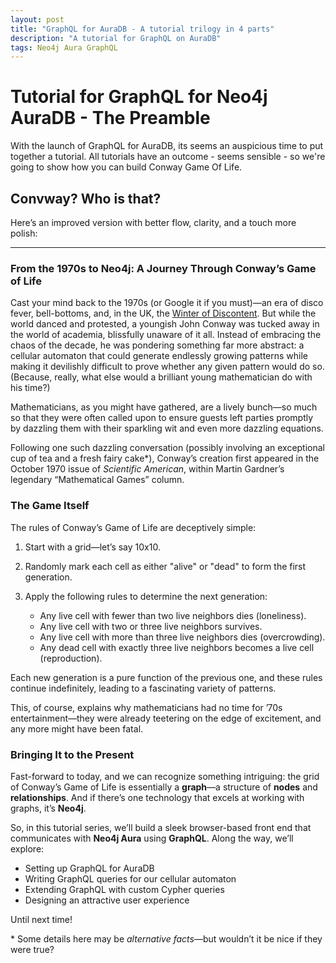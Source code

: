 ```yaml
---
layout: post
title: "GraphQL for AuraDB - A tutorial trilogy in 4 parts"
description: "A tutorial for GraphQL on AuraDB"
tags: Neo4j Aura GraphQL
---
```


# Tutorial for GraphQL for Neo4j AuraDB - The Preamble

With the launch of GraphQL for AuraDB, its seems an auspicious time to put together a tutorial.   All tutorials have an outcome - seems sensible - so we're going to show how you can build Conway Game Of Life.

## Convway?  Who is that?

Here’s an improved version with better flow, clarity, and a touch more polish:  

---

### From the 1970s to Neo4j: A Journey Through Conway’s Game of Life  

Cast your mind back to the 1970s (or Google it if you must)—an era of disco fever, bell-bottoms, and, in the UK, the [Winter of Discontent](https://en.wikipedia.org/wiki/Winter_of_Discontent). But while the world danced and protested, a youngish John Conway was tucked away in the world of academia, blissfully unaware of it all. Instead of embracing the chaos of the decade, he was pondering something far more abstract: a cellular automaton that could generate endlessly growing patterns while making it devilishly difficult to prove whether any given pattern would do so. (Because, really, what else would a brilliant young mathematician do with his time?)  

Mathematicians, as you might have gathered, are a lively bunch—so much so that they were often called upon to ensure guests left parties promptly by dazzling them with their sparkling wit and even more dazzling equations.  

Following one such dazzling conversation (possibly involving an exceptional cup of tea and a fresh fairy cake*), Conway’s creation first appeared in the October 1970 issue of *Scientific American*, within Martin Gardner’s legendary “Mathematical Games” column.  

### The Game Itself  

The rules of Conway’s Game of Life are deceptively simple:  

1. Start with a grid—let’s say 10x10.
2. Randomly mark each cell as either "alive" or "dead" to form the first generation.  
3. Apply the following rules to determine the next generation:  

   - Any live cell with fewer than two live neighbors dies (loneliness).  
   - Any live cell with two or three live neighbors survives.  
   - Any live cell with more than three live neighbors dies (overcrowding).  
   - Any dead cell with exactly three live neighbors becomes a live cell (reproduction).  

Each new generation is a pure function of the previous one, and these rules continue indefinitely, leading to a fascinating variety of patterns.  

This, of course, explains why mathematicians had no time for ’70s entertainment—they were already teetering on the edge of excitement, and any more might have been fatal.  

### Bringing It to the Present  

Fast-forward to today, and we can recognize something intriguing: the grid of Conway’s Game of Life is essentially a **graph**—a structure of **nodes** and **relationships**. And if there’s one technology that excels at working with graphs, it’s **Neo4j**.  

So, in this tutorial series, we’ll build a sleek browser-based front end that communicates with **Neo4j Aura** using **GraphQL**. Along the way, we’ll explore:  

- Setting up GraphQL for AuraDB  
- Writing GraphQL queries for our cellular automaton  
- Extending GraphQL with custom Cypher queries  
- Designing an attractive user experience  

Until next time!  

\* Some details here may be *alternative facts*—but wouldn’t it be nice if they were true?  
